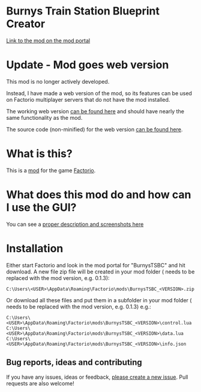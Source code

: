 # Burnys Train Station Blueprint Creator
[Link to the mod on the mod portal](https://mods.factorio.com/mod/BurnysTSBC)


# Update - Mod goes web version
This mod is no longer actively developed. 

Instead, I have made a web version of the mod, so its features can be used on Factorio multiplayer servers that do not have the mod installed.

The working web version [can be found here](https://burnysc2.github.io/Factorio/Tools/BurnysTSBC/) and should have nearly the same functionality as the mod.

The source code (non-minified) for the web version [can be found here](https://github.com/BurnySc2/Factorio-Scripts/tree/master/BurnysTSBCsource).


# What is this?
This is a [mod](https://mods.factorio.com/) for the game [Factorio](https://factorio.com/).


# What does this mod do and how can I use the GUI?
You can see a [proper description and screenshots here](https://mods.factorio.com/mod/BurnysTSBC)


# Installation
Either start Factorio and look in the mod portal for "BurnysTSBC" and hit download.
A new file zip file will be created in your mod folder (<VERSION> needs to be replaced with the mod version, e.g. 0.1.3):
```
C:\Users\<USER>\AppData\Roaming\Factorio\mods\BurnysTSBC_<VERSION>.zip
```

Or download all these files and put them in a subfolder in your mod folder (<VERSION> needs to be replaced with the mod version, e.g. 0.1.3)
e.g.:
```
C:\Users\<USER>\AppData\Roaming\Factorio\mods\BurnysTSBC_<VERSION>\control.lua
C:\Users\<USER>\AppData\Roaming\Factorio\mods\BurnysTSBC_<VERSION>\data.lua
C:\Users\<USER>\AppData\Roaming\Factorio\mods\BurnysTSBC_<VERSION>\info.json
```


## Bug reports, ideas and contributing
If you have any issues, ideas or feedback, [please create a new issue](https://github.com/BurnySc2/BurnysTSBC/issues/new). Pull requests are also welcome!
